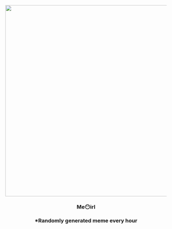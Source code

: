<p align="center">
        <img src="https://i.redd.it/0chpmqaagcj91.jpg" width="600" height="600">
        </p>
        <h3 align="center">Me😶irl</h3>
        <h3 align="center">*Randomly generated meme every hour</h3>
    